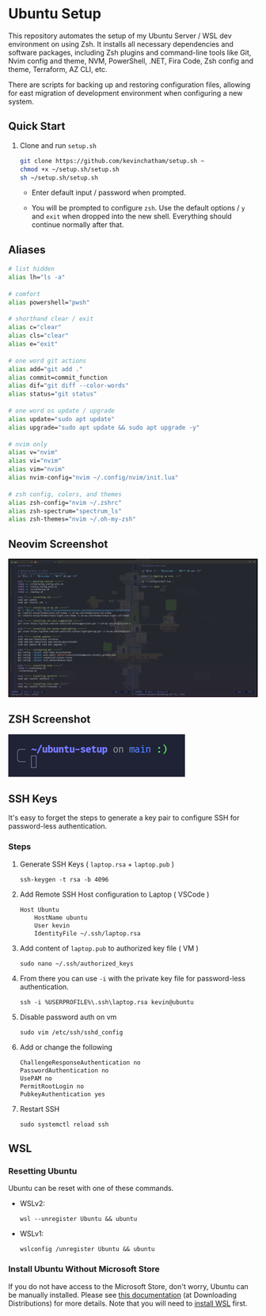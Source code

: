 # Ubuntu Setup 

This repository automates the setup of my Ubuntu Server / WSL dev environment on using Zsh. It installs all necessary dependencies and software packages, including Zsh plugins and command-line tools like Git, Nvim config and theme, NVM, PowerShell, .NET, Fira Code, Zsh config and theme, Terraform, AZ CLI, etc. 

There are scripts for backing up and restoring configuration files, allowing for east migration of development environment when configuring a new system.

## Quick Start

1. Clone and run `setup.sh`

    ```bash
    git clone https://github.com/kevinchatham/setup.sh ~
    chmod +x ~/setup.sh/setup.sh
    sh ~/setup.sh/setup.sh
    ```

    - Enter default input / password when prompted.

    - You will be prompted to configure `zsh`. Use the default options / `y` and `exit` when dropped into the new shell. Everything should continue normally after that.

## Aliases

```bash
# list hidden
alias lh="ls -a"

# comfort
alias powershell="pwsh"

# shorthand clear / exit
alias c="clear"
alias cls="clear"
alias e="exit"

# one word git actions
alias add="git add ."
alias commit=commit_function
alias dif="git diff --color-words"
alias status="git status"

# one word os update / upgrade
alias update="sudo apt update"
alias upgrade="sudo apt update && sudo apt upgrade -y"

# nvim only
alias v="nvim"
alias vi="nvim"
alias vim="nvim"
alias nvim-config="nvim ~/.config/nvim/init.lua"

# zsh config, colors, and themes
alias zsh-config="nvim ~/.zshrc"
alias zsh-spectrum="spectrum_ls"
alias zsh-themes="nvim ~/.oh-my-zsh"
```

## Neovim Screenshot

![nvim](images/nvim.png)

## ZSH Screenshot
![zsh](images/zsh.png)

## SSH Keys

It's easy to forget the steps to generate a key pair to configure SSH for password-less authentication.

### Steps

1. Generate SSH Keys ( `laptop.rsa` + `laptop.pub` )

    ```
    ssh-keygen -t rsa -b 4096
    ```

1. Add Remote SSH Host configuration to Laptop ( VSCode )

    ```
    Host Ubuntu
        HostName ubuntu
        User kevin
        IdentityFile ~/.ssh/laptop.rsa
    ```

1. Add content of `laptop.pub` to authorized key file ( VM )

    ```
    sudo nano ~/.ssh/authorized_keys
    ```

1. From there you can use `-i` with the private key file for password-less authentication.

    ```
    ssh -i %USERPROFILE%\.ssh\laptop.rsa kevin@ubuntu
    ```

1. Disable password auth on vm

    ```
    sudo vim /etc/ssh/sshd_config
    ```

1. Add or change the following

    ```
    ChallengeResponseAuthentication no
    PasswordAuthentication no
    UsePAM no
    PermitRootLogin no
    PubkeyAuthentication yes
    ```

1. Restart SSH

    ```
    sudo systemctl reload ssh
    ```

## WSL

### Resetting Ubuntu

Ubuntu can be reset with one of these commands.

- WSLv2:

    ```batch
    wsl --unregister Ubuntu && ubuntu
    ```

- WSLv1:

    ```batch
    wslconfig /unregister Ubuntu && ubuntu
    ```

### Install Ubuntu Without Microsoft Store

If you do not have access to the Microsoft Store, don't worry, Ubuntu can be manually installed. Please see [this documentation](https://docs.microsoft.com/en-us/windows/wsl/install-manual) (at Downloading Distributions) for more details. Note that you will need to [install WSL](https://docs.microsoft.com/en-us/windows/wsl/install) first.
